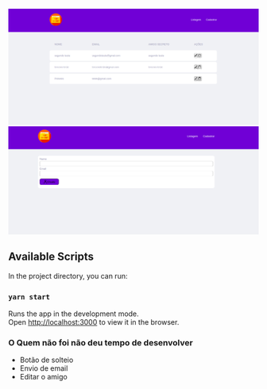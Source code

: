 ![Listagem](https://github.com/manoeljr/ad-2009/blob/main/frontend/listagem-friends.png)
![Create](https://github.com/manoeljr/ad-2009/blob/main/frontend/create-friend.png)

## Available Scripts

In the project directory, you can run:

### `yarn start`

Runs the app in the development mode.<br />
Open [http://localhost:3000](http://localhost:3000) to view it in the browser.

### O Quem não foi não deu tempo de desenvolver
   - Botão de solteio 
   - Envio de email
   - Editar o amigo
